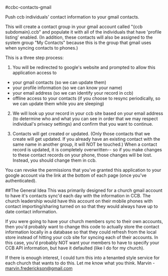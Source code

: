 #ccbc-contacts-gmail

Push ccb individuals' contact information to your gmail contacts.

This will create a contact group in your gmail account called "{ccb subdomain}.ccb" and populate it with all of the individuals that have 'profile listing' enabled.  (In addition, these contacts will also be assigned to the system group "My Contacts" because this is the group that gmail uses when syncing contacts to phones.)

This is a three step process:

 1. You will be redirected to google's website and prompted to allow this application access to

* your gmail contacts (so we can update them)
* your profile information (so we can know your name)
* your email address (so we can identify your record in ccb)
* offline access to your contacts (if you choose to resync periodically, so we can update them while you are sleeping)

 2. We will look up your record in your ccb site based on your email address (to determine who and what you can see in order that we may respect individual's privacy settings) and confirm that you want to continue.

 3. Contacts will get created or updated. (Only those contacts that we create will get updated. If you already have an existing contact with the same name in another group, it will NOT be touched.) When a contact record is updated, it is completely overwritten-- so if you make changes to these contact records on your phone, those changes will be lost. Instead, you should change them in ccb.

You can revoke the permissions that you've granted this application to your google account via the link at the bottom of each page (once you've authenticated).

##The General Idea
This was primarily designed for a church gmail account to have it's contacts sync'd each day with the information in CCB.  The church leadership would have this account on their mobile phones with contact importing/sharing turned on so that they would always have up to date contact information.

If you were going to have your church members sync to their own accounts, then you'd probably want to change this code to actually store the contact information locally in a database so that they could refresh from the local store instead of hitting your ccb site for syncing each of their accounts.  In this case, you'd probably NOT want your members to have to specify your CCB API information, but have it defaulted (like I do for my church).

If there is enough interest, I could turn this into a tenanted style service for each church that wants to do this. Let me know what you think.  Marvin - marvin.frederickson@gmail.com

